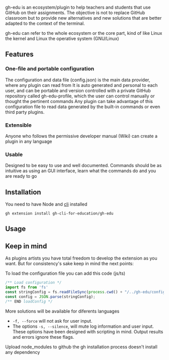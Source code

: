 gh-edu is an ecosystem/plugin to help teachers and students that use GitHub on their assignments.
The objective is not to replace GitHub classroom but to provide new alternatives and new solutions
that are better adapted to the context of the terminal.

gh-edu can refer to the whole ecosystem or the core part, kind of like Linux the kernel
and Linux the operative system (GNU/Linux)

## Features
### One-file and portable configuration
The configuration and data file (config.json) is the main data provider, where any plugin can read from
It is auto generated and personal to each user, and can be portable and version controlled with a private GitHub repository called gh-edu-profile, which the user can control manually
or thought the pertinent commands
Any plugin can take advantage of this configuration file to read data generated by the built-in commands or even third party plugins.
### Extensible
Anyone who follows the permissive developer manual (Wiki) can create a plugin in any language
### Usable
Designed to be easy to use and well documented. Commands should be as intuitive as using an GUI interface, learn what the commands do and you are ready to go

## Installation
You need to have Node and [cli](https://github.com/cli/cli) installed
```
gh extension install gh-cli-for-education/gh-edu
```

## Usage

## Keep in mind
As plugins artists you have total freedom to develop the extension as you want.
But for consistency's sake keep in mind the next points:

To load the configuration file you can add this code (js/ts)
```js
/** Load configuration */
import fs from 'fs'
const stringConfig = fs.readFileSync(process.cwd() + "/../gh-edu/config.json", { encoding: "utf8", flag: "r" })
const config = JSON.parse(stringConfig);
/** END loadConfig */
```
More solutions will be available for diferents languages

- ``-f, --force`` will not ask for user input.
- The options ``-s, --silence``, will mute log information and user input.
These options have been designed with scripting in mind.
Output results and errors ignore these flags.

Upload node\_modules to github the gh installation process doesn't install any 
dependency
